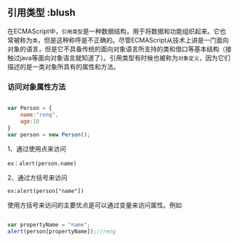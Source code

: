 ## 引用类型 :blush

在ECMAScript中，`引用类型`是一种数据结构，用于将数据和功能组织起来。它也常被称为`类`，但是这种称呼是不正确的。尽管ECMAScript从技术上讲是一门面向对象的语言，但是它不具备传统的面向对象语言所支持的类和借口等基本结构（接触过java等面向对象语言就知道了）。引用类型有时候也被称为`对象定义`，因为它们描述的是一类对象所具有的属性和方法。

### 访问对象属性方法

```javascript

var Person = {
    name:"reng",
    age:10
}
var person = new Person();

```

1、通过使用点来访问

`ex：alert(person.name)`

2、通过方括号来访问

`ex:alert(person["name"])`

使用方括号来访问的主要优点是可以通过变量来访问属性。例如
```javascript

var propertyName = "name";
alert(person[propertyName]);//reng

```